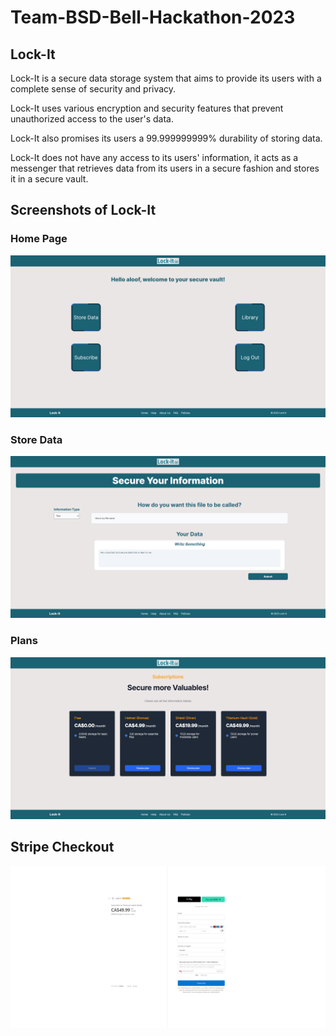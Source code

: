 # Team-BSD-Bell-Hackathon-2023

## Lock-It

Lock-It is a secure data storage system that aims to provide its users with a complete sense of security and privacy.

Lock-It uses various encryption and security features that prevent unauthorized access to the user's data.

Lock-It also promises its users a 99.999999999% durability of storing data.

Lock-It does not have any access to its users' information, it acts as a messenger that retrieves data from its users in a secure fashion and stores it in a secure vault.

## Screenshots of Lock-It

### Home Page

![Alt text](image.png)

### Store Data

![Alt text](image-1.png)

### Plans

![Alt text](image-2.png)

## Stripe Checkout

![Alt text](image-3.png)
